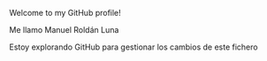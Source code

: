 Welcome to my GitHub profile!

Me llamo Manuel Roldán Luna

Estoy explorando GitHub para gestionar los cambios de este fichero
